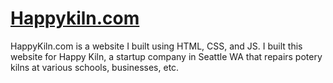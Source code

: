 # [Happykiln.com](https://happykiln.com/)

HappyKiln.com is a website I built using HTML, CSS, and JS. I built this website for Happy Kiln, a startup company in Seattle WA that repairs potery kilns at various schools, businesses, etc. 
